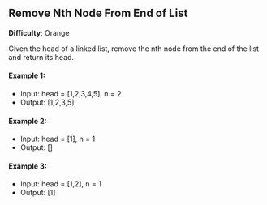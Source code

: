 ## Remove Nth Node From End of List

**Difficulty**: Orange

Given the head of a linked list, remove the nth node from the end of the list and return its head.

#### Example 1: 
- Input: head = [1,2,3,4,5], n = 2
- Output: [1,2,3,5]

#### Example 2: 
- Input: head = [1], n = 1
- Output: []

#### Example 3: 
- Input: head = [1,2], n = 1
- Output: [1]
